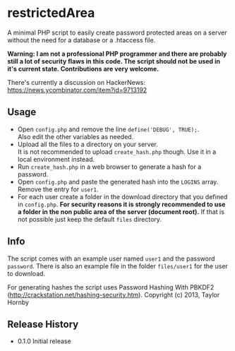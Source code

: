 restrictedArea
==============
A minimal PHP script to easily create password protected areas on a server without the need for a database or a .htaccess file.

**Warning: I am not a professional PHP programmer and there are probably still a lot of security flaws in this code. The script should not be used in it's current state. Contributions are very welcome.**

There's currently a discussion on HackerNews: https://news.ycombinator.com/item?id=9713192

## Usage
- Open `config.php` and remove the line `define('DEBUG', TRUE);`.<br>
  Also edit the other variables as needed.
- Upload all the files to a directory on your server.<br>
  It is not recommended to upload `create_hash.php` though. Use it in a local environment instead.
- Run `create_hash.php` in a web browser to generate a hash for a password.
- Open `config.php` and paste the generated hash into the `LOGINS` array. Remove the entry for ``user1``.
- For each user create a folder in the download directory that you defined in `config.php`. **For security reasons it is strongly recommended to use a folder in the non public area of the server (document root).**  If that is not possible just keep the default `files` directory.

## Info
The script comes with an example user named ``user1`` and the password ``password``. There is also an example file in the folder `files/user1` for the user to download.

For generating hashes the script uses Password Hashing With PBKDF2 (http://crackstation.net/hashing-security.htm). Copyright (c) 2013, Taylor Hornby


## Release History

* 0.1.0 Initial release

